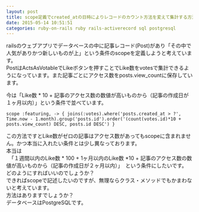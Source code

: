 ```yaml
---
layout: post
title: scope定義でcreated_atの日時によりレコードのカウント方法を変えて集計する方法は？
date: 2015-05-14 10:51:51
categories: ruby-on-rails ruby rails-activerecord sql postgresql
---
```

<p>railsのウェブアプリでデータベースの中に記事レコード(Post)があり「その中で人気がありかつ新しいものが上」という条件のscopeを定義しようと考えています。<br>
PostはActsAsVotableでLikeボタンを押すことでLike数をvotesで集計できるようになっています。また記事ごとにアクセス数をposts.view_countに保存しています。</p>

<p>今は「Like数 * 10 + 記事のアクセス数の数値が高いものから（記事の作成日が１ヶ月以内）」という条件で並べています。</p>

<p><code>scope :featuring, -&gt; { joins(:votes).where('posts.created_at &gt; ?', Time.now - 1.month).group('posts.id').order('(count(votes.id)*10 + posts.view_count) DESC, posts.id DESC') }</code></p>

<p>この方法ですとLike数がゼロの記事はアクセス数があってもscopeに含まれません。かつ本当に入れたい条件とは少し異なっております。<br>
本当は<br>
　「１週間以内のLike数 * 100 + 1ヶ月以内のLike数 *10 + 記事のアクセス数の数値が高いものから（記事の作成日が２ヶ月以内）」　という条件にしたいです。<br>
どのようにすればいいのでしょうか？<br>
できればscopeで記述したいのですが、無理ならクラス・メソッドでもかまわないと考えています。<br>
方法はありますでしょうか？<br>
データベースはPostgreSQLです。</p>
